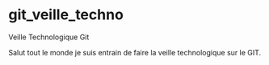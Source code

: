 # git_veille_techno
Veille Technologique Git

Salut tout le monde je suis entrain de faire la veille technologique sur le GIT.
